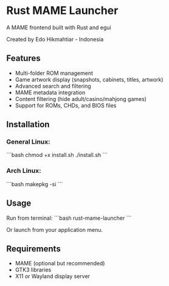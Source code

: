 # Rust MAME Launcher

A MAME frontend built with Rust and egui

Created by Edo Hikmahtiar - Indonesia

## Features

- Multi-folder ROM management
- Game artwork display (snapshots, cabinets, titles, artwork)
- Advanced search and filtering
- MAME metadata integration
- Content filtering (hide adult/casino/mahjong games)
- Support for ROMs, CHDs, and BIOS files

## Installation

### General Linux:
\`\`\`bash
chmod +x install.sh
./install.sh
\`\`\`

### Arch Linux:
\`\`\`bash
makepkg -si
\`\`\`

## Usage

Run from terminal:
\`\`\`bash
rust-mame-launcher
\`\`\`

Or launch from your application menu.

## Requirements

- MAME (optional but recommended)
- GTK3 libraries
- X11 or Wayland display server

